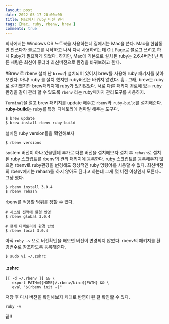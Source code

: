 ```yaml
---
layout: post
date: 2022-05-17 20:00:00
title: Mac에서 ruby 버전 관리
tags: [Mac, ruby, rbenv, brew ]
comments: true
---
```


회사에서는 Windows OS 노트북을 사용하는데 집에서는 Mac을 쓴다.
Mac을 한참동안 안쓰다가 블로그를 시작하고 나서 다시 사용하려는데 Git Page로 블로그 쓰려고 하니 Ruby가 필요하게 되었다.
하지만, Mac에 기본으로 설치된 ruby는 2.6.4버전! 난 뭐든 세팅은 최신이 좋더라 최신버전으로 환경을 바꿔보려고 한다.

#Brew 로 rbenv 설치
난 `brew`가 설치되어 있어서 brew를 사용해 ruby 패키지를 찾아보았다. 아니! ruby 를 설치 했지만 ruby버전은 바뀌지 않았다.
흠.. 그래, brew는 ruby로 설치했지만 brew패키지에 ruby가 있진않았다. 서로 다른 패키지 경로에 있는 ruby 환경을 같이 관리 할 수 있도록
`rbenv` 라는 ruby패키지 관리도구를 사용하자.

`Terminal`을 열고 brew 패키지를 update 해주고 `rbenv`와 `ruby-build`를 설치해준다.
**ruby-build**는 ruby를 특정 디렉토리에 컴파일 해주는 도구다.
~~~
$ brew update
$ brew install rbenv ruby-build 
~~~

설치된 ruby version들을 확인해보자
~~~
$ rbenv versions
~~~

system 버전이 하나 있을텐데 추가로 다른 버전을 설치해보자
설치 후 `rehash`로 설치된 ruby 스크립트를 rbenv의 관리 패키지에 등록한다.
ruby 스크립트를 등록해주지 않으면 rbenv로 ruby환경을 변경해도 정상적인 ruby 명령어를 사용할 수 없다.
최신버전의 rbenv에서는 rehash를 하지 않아도 된다고 하는데 그게 몇 버전 이상인지 모른다.. 그냥 했다.
~~~
$ rbenv install 3.0.4
$ rbenv rehash
~~~

rbenv를 적용할 범위를 정할 수 있다.
~~~
# 시스템 전역에 환경 반영
$ rbenv global 3.0.4

# 현재 디렉토리에 환경 반영
$ rbenv local 3.0.4  
~~~

아직 `ruby -v` 으로 버전확인을 해보면 버전이 변경되지 않았다.
rbenv의 패키지를 환경변수로 참조하도록 등록해준다.
~~~
$ sudo vi ~/.zshrc
~~~

#### .zshrc
~~~
[[ -d ~/.rbenv ]] && \
   export PATH=${HOME}/.rbenv/bin:${PATH} && \
   eval "$(rbenv init -)"
~~~

저장 후 다시 버전을 확인해보자
제대로 반영이 된 걸 확인할 수 있다.
~~~
ruby -v
~~~


끝!!